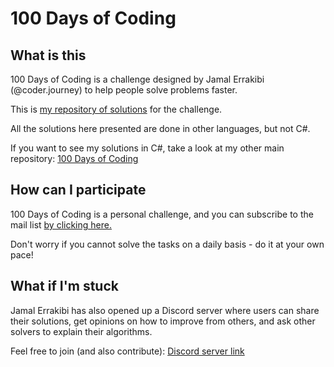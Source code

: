 # 100 Days of Coding

## What is this
100 Days of Coding is a challenge designed by Jamal Errakibi (@coder.journey) to help people solve problems faster.

This is [my repository of solutions](http://github.com/dimitri-dev) for the challenge.

All the solutions here presented are done in other languages, but not C#.

If you want to see my solutions in C#, take a look at my other main repository: [100 Days of Coding](https://github.com/dimitri-dev/100_Days_of_Coding)

## How can I participate
100 Days of Coding is a personal challenge, and you can subscribe to the mail list [by clicking here.](http://eepurl.com/hfEaK5)

Don't worry if you cannot solve the tasks on a daily basis - do it at your own pace!

## What if I'm stuck
Jamal Errakibi has also opened up a Discord server where users can share their solutions, get opinions on how to improve from others,
and ask other solvers to explain their algorithms.

Feel free to join (and also contribute): [Discord server link](https://discord.gg/un4VUhG)